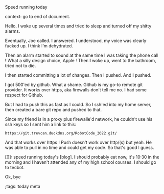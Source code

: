 Speed running today

context: go to end of document.

Hello. I woke up several times and tried to sleep and turned off my shitty alarms.

Eventually, Joe called. I answered. I understood, my voice was clearly fucked up.
I think I'm dehydrated. 

Then an alarm started to sound at the same time I was taking the phone call !
What a silly design choice, Apple ! Then I woke up,
went to the bathroom, tried not to die.

I then started committing a lot of changes. Then I pushed. And I pushed.

I got 500'ed by github. What a shame. Github is my go-to remote git provider.
It works over https, aka firewalls don't tell me no. I had some respect for Github.

But I had to push this as fast as I could. So I ssh'ed into my home server,
then created a bare git repo and pushed to that.

Since my friend is in a proxy plus firewalle'd network, he couldn't use his ssh keys
so I sent him a link to this: 

```
https://git.trevcan.duckdns.org/RobotCode_2022.git/
```

And that works over https ! Push doesn't work over http/(s) but yeah. He was
able to pull in no time and could get my code. So that's good I guess.

\[0]:  speed running today's [blog]. I should probably eat now, it's 10:30 in the
morning and I haven't attended any of my high school courses. I should go to
tecbot.

Ok, bye


;tags: today meta
